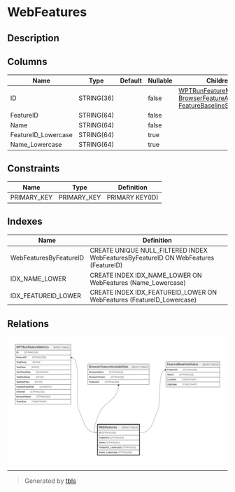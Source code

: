 # WebFeatures

## Description

## Columns

| Name | Type | Default | Nullable | Children | Parents | Comment |
| ---- | ---- | ------- | -------- | -------- | ------- | ------- |
| ID | STRING(36) |  | false | [WPTRunFeatureMetrics](WPTRunFeatureMetrics.md) [BrowserFeatureAvailabilities](BrowserFeatureAvailabilities.md) [FeatureBaselineStatus](FeatureBaselineStatus.md) |  |  |
| FeatureID | STRING(64) |  | false |  |  |  |
| Name | STRING(64) |  | false |  |  |  |
| FeatureID_Lowercase | STRING(64) |  | true |  |  |  |
| Name_Lowercase | STRING(64) |  | true |  |  |  |

## Constraints

| Name | Type | Definition |
| ---- | ---- | ---------- |
| PRIMARY_KEY | PRIMARY_KEY | PRIMARY KEY(ID) |

## Indexes

| Name | Definition |
| ---- | ---------- |
| WebFeaturesByFeatureID | CREATE UNIQUE NULL_FILTERED INDEX WebFeaturesByFeatureID ON WebFeatures (FeatureID) |
| IDX_NAME_LOWER | CREATE INDEX IDX_NAME_LOWER ON WebFeatures (Name_Lowercase) |
| IDX_FEATUREID_LOWER | CREATE INDEX IDX_FEATUREID_LOWER ON WebFeatures (FeatureID_Lowercase) |

## Relations

![er](WebFeatures.svg)

---

> Generated by [tbls](https://github.com/k1LoW/tbls)
